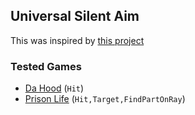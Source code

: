 ## Universal Silent Aim
This was inspired by [this project](https://github.com/Averiias/Universal-SilentAim)

### Tested Games
* [Da Hood](https://www.roblox.com/games/2788229376/) (`Hit`)
* [Prison Life](https://www.roblox.com/games/155615604/) (`Hit,Target,FindPartOnRay`)